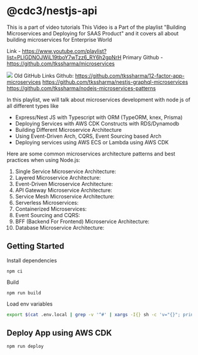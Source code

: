 # @cdc3/nestjs-api

This is a part of video tutorials This Video is a Part of the playlist "Building Microservices and Deploying for SAAS Product" and  it covers all about building microservices for Enterprise World

Link -  https://www.youtube.com/playlist?list=PLIGDNOJWiL19tboY7wTzz6_RY6h2gpNrH
Primary Github - https://github.com/tkssharma/microservices

![](https://i.ytimg.com/vi/aP55ZJNBM38/maxresdefault.jpg)
Old GitHub Links
Github: https://github.com/tkssharma/12-factor-app-microservices
https://github.com/tkssharma/nestjs-graphql-microservices
https://github.com/tkssharma/nodejs-microservices-patterns

In this playlist, we will talk about microservices development with  node js of all different types 
like 

- Express/Nest JS with Typescript with ORM (TypeORM, knex, Prisma)
- Deploying Services with AWS  CDK Constructs with RDS/Dynamodb
- Building Different Microservice Architecture
- Using Event-Driven Arch, CQRS, Event Sourcing based Arch 
- Deploying services using AWS ECS or Lambda using AWS CDK

Here are some common microservices architecture patterns and best practices when using Node.js:
1. Single Service Microservice Architecture:
2. Layered Microservice Architecture:
3. Event-Driven Microservice Architecture:
4. API Gateway Microservice Architecture:
5. Service Mesh Microservice Architecture:
6. Serverless Microservices:
7. Containerized Microservices:
8. Event Sourcing and CQRS:
9. BFF (Backend For Frontend) Microservice Architecture:
10. Database Microservice Architecture:

## Getting Started

Install dependencies

```
npm ci
```

Build

```
npm run build
```

Load env variables

```bash
export $(cat .env.local | grep -v '^#' | xargs -I{} sh -c 'v="{}"; printf "%s " $v')
```

## Deploy App using AWS CDK 

```bash
npm run deploy
```
